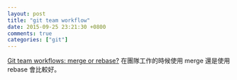 ```yaml
---
layout: post
title: "git team workflow"
date: 2015-09-25 23:21:30 +0800
comments: true
categories: ["git"]
---
```


<!-- more -->

[Git team workflows: merge or rebase?] 在團隊工作的時候使用 merge 還是使用 rebase 會比較好。


[Git team workflows: merge or rebase?]:https://www.atlassian.com/git/articles/git-team-workflows-merge-or-rebase/